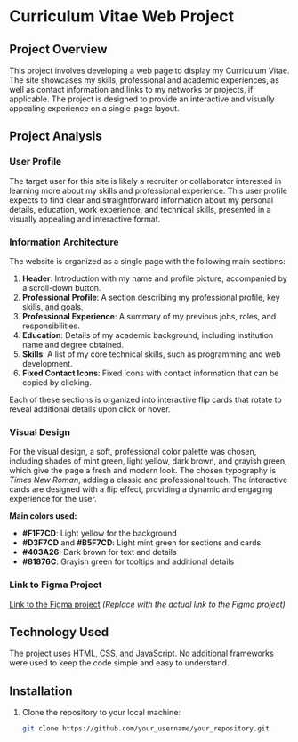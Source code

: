 # Curriculum Vitae Web Project

## Project Overview
This project involves developing a web page to display my Curriculum Vitae. The site showcases my skills, professional and academic experiences, as well as contact information and links to my networks or projects, if applicable. The project is designed to provide an interactive and visually appealing experience on a single-page layout.

## Project Analysis

### User Profile
The target user for this site is likely a recruiter or collaborator interested in learning more about my skills and professional experience. This user profile expects to find clear and straightforward information about my personal details, education, work experience, and technical skills, presented in a visually appealing and interactive format.

### Information Architecture
The website is organized as a single page with the following main sections:
1. **Header**: Introduction with my name and profile picture, accompanied by a scroll-down button.
2. **Professional Profile**: A section describing my professional profile, key skills, and goals.
3. **Professional Experience**: A summary of my previous jobs, roles, and responsibilities.
4. **Education**: Details of my academic background, including institution name and degree obtained.
5. **Skills**: A list of my core technical skills, such as programming and web development.
6. **Fixed Contact Icons**: Fixed icons with contact information that can be copied by clicking.

Each of these sections is organized into interactive flip cards that rotate to reveal additional details upon click or hover.

### Visual Design
For the visual design, a soft, professional color palette was chosen, including shades of mint green, light yellow, dark brown, and grayish green, which give the page a fresh and modern look. The chosen typography is *Times New Roman*, adding a classic and professional touch. The interactive cards are designed with a flip effect, providing a dynamic and engaging experience for the user.

**Main colors used:**
- **#F1F7CD**: Light yellow for the background
- **#D3F7CD** and **#B5F7CD**: Light mint green for sections and cards
- **#403A26**: Dark brown for text and details
- **#81876C**: Grayish green for tooltips and additional details

### Link to Figma Project
[Link to the Figma project](#) *(Replace with the actual link to the Figma project)*

## Technology Used
The project uses HTML, CSS, and JavaScript. No additional frameworks were used to keep the code simple and easy to understand.

## Installation
1. Clone the repository to your local machine:
   ```bash
   git clone https://github.com/your_username/your_repository.git
